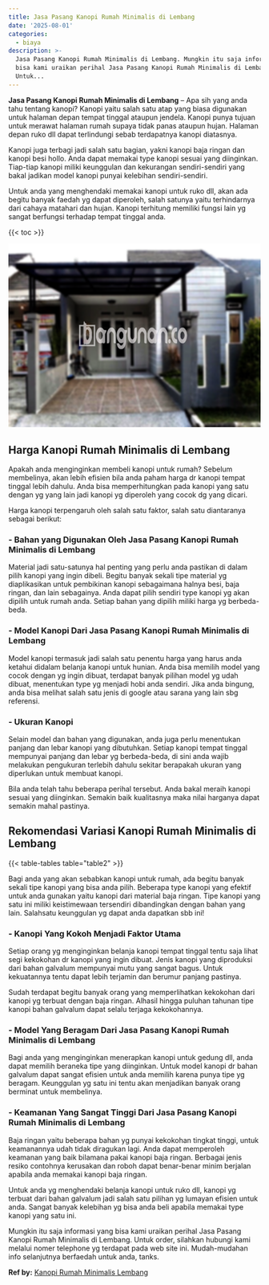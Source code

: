 ```yaml
---
title: Jasa Pasang Kanopi Rumah Minimalis di Lembang
date: '2025-08-01'
categories:
  - biaya
description: >-
  Jasa Pasang Kanopi Rumah Minimalis di Lembang. Mungkin itu saja informasi yang
  bisa kami uraikan perihal Jasa Pasang Kanopi Rumah Minimalis di Lembang.
  Untuk...
---
```


**Jasa Pasang Kanopi Rumah Minimalis di Lembang** – Apa sih yang anda tahu tentang kanopi? Kanopi yaitu salah satu atap yang biasa digunakan untuk halaman depan tempat tinggal ataupun jendela. Kanopi punya tujuan untuk merawat halaman rumah supaya tidak panas ataupun hujan. Halaman depan ruko dll dapat terlindungi sebab terdapatnya kanopi diatasnya.

Kanopi juga terbagi jadi salah satu bagian, yakni kanopi baja ringan dan kanopi besi hollo. Anda dapat memakai type kanopi sesuai yang diinginkan. Tiap-tiap kanopi miliki keunggulan dan kekurangan sendiri-sendiri yang bakal jadikan model kanopi punyai kelebihan sendiri-sendiri.

Untuk anda yang menghendaki memakai kanopi untuk ruko dll, akan ada begitu banyak faedah yg dapat diperoleh, salah satunya yaitu terhindarnya dari cahaya matahari dan hujan. Kanopi terhitung memiliki fungsi lain yg sangat berfungsi terhadap tempat tinggal anda.

{{< toc >}}

![Jasa Pasang Kanopi Rumah Minimalis di Lembang](/images/harga-kanopi-minimalis-29.png)

## Harga Kanopi Rumah Minimalis di Lembang

Apakah anda menginginkan membeli kanopi untuk rumah? Sebelum membelinya, akan lebih efisien bila anda paham harga dr kanopi tempat tinggal lebih dahulu. Anda bisa memperhitungkan pada kanopi yang satu dengan yg yang lain jadi kanopi yg diperoleh yang cocok dg yang dicari.

Harga kanopi terpengaruh oleh salah satu faktor, salah satu diantaranya sebagai berikut:

### \- Bahan yang Digunakan Oleh Jasa Pasang Kanopi Rumah Minimalis di Lembang

Material jadi satu-satunya hal penting yang perlu anda pastikan di dalam pilih kanopi yang ingin dibeli. Begitu banyak sekali tipe material yg diaplikasikan untuk pembikinan kanopi sebagaimana halnya besi, baja ringan, dan lain sebagainya. Anda dapat pilih sendiri type kanopi yg akan dipilih untuk rumah anda. Setiap bahan yang dipilih miliki harga yg berbeda-beda.

### \- Model Kanopi Dari Jasa Pasang Kanopi Rumah Minimalis di Lembang

Model kanopi termasuk jadi salah satu penentu harga yang harus anda ketahui didalam belanja kanopi untuk hunian. Anda bisa memilih model yang cocok dengan yg ingin dibuat, terdapat banyak pilihan model yg udah dibuat, menentukan type yg menjadi hobi anda sendiri. Jika anda bingung, anda bisa melihat salah satu jenis di google atau sarana yang lain sbg referensi.

### \- Ukuran Kanopi

Selain model dan bahan yang digunakan, anda juga perlu menentukan panjang dan lebar kanopi yang dibutuhkan. Setiap kanopi tempat tinggal mempunyai panjang dan lebar yg berbeda-beda, di sini anda wajib melakukan pengukuran terlebih dahulu sekitar berapakah ukuran yang diperlukan untuk membuat kanopi.

Bila anda telah tahu beberapa perihal tersebut. Anda bakal meraih kanopi sesuai yang diinginkan. Semakin baik kualitasnya maka nilai harganya dapat semakin mahal pastinya.

## Rekomendasi Variasi Kanopi Rumah Minimalis di Lembang

{{< table-tables table="table2" >}}

Bagi anda yang akan sebabkan kanopi untuk rumah, ada begitu banyak sekali tipe kanopi yang bisa anda pilih. Beberapa type kanopi yang efektif untuk anda gunakan yaitu kanopi dari material baja ringan. Tipe kanopi yang satu ini miliki keistimewaan tersendiri dibandingkan dengan bahan yang lain. Salahsatu keunggulan yg dapat anda dapatkan sbb ini!

### \- Kanopi Yang Kokoh Menjadi Faktor Utama

Setiap orang yg menginginkan belanja kanopi tempat tinggal tentu saja lihat segi kekokohan dr kanopi yang ingin dibuat. Jenis kanopi yang diproduksi dari bahan galvalum mempunyai mutu yang sangat bagus. Untuk kekuatannya tentu dapat lebih terjamin dan berumur panjang pastinya.

Sudah terdapat begitu banyak orang yang memperlihatkan kekokohan dari kanopi yg terbuat dengan baja ringan. Alhasil hingga puluhan tahunan tipe kanopi bahan galvalum dapat selalu terjaga kekokohannya.

### \- Model Yang Beragam Dari Jasa Pasang Kanopi Rumah Minimalis di Lembang

Bagi anda yang menginginkan menerapkan kanopi untuk gedung dll, anda dapat memilih beraneka tipe yang diinginkan. Untuk model kanopi dr bahan galvalum dapat sangat efisien untuk anda memilih karena punya tipe yg beragam. Keunggulan yg satu ini tentu akan menjadikan banyak orang berminat untuk membelinya.

### \- Keamanan Yang Sangat Tinggi Dari Jasa Pasang Kanopi Rumah Minimalis di Lembang

Baja ringan yaitu beberapa bahan yg punyai kekokohan tingkat tinggi, untuk keamanannya udah tidak diragukan lagi. Anda dapat memperoleh keamanan yang baik bilamana pakai kanopi baja ringan. Berbagai jenis resiko contohnya kerusakan dan roboh dapat benar-benar minim berjalan apabila anda memakai kanopi baja ringan.

Untuk anda yg menghendaki belanja kanopi untuk ruko dll, kanopi yg terbuat dari bahan galvalum jadi salah satu pilihan yg lumayan efisien untuk anda. Sangat banyak kelebihan yg bisa anda beli apabila memakai type kanopi yang satu ini.

Mungkin itu saja informasi yang bisa kami uraikan perihal Jasa Pasang Kanopi Rumah Minimalis di Lembang. Untuk order, silahkan hubungi kami melalui nomer telephone yg terdapat pada web site ini. Mudah-mudahan info selanjutnya berfaedah untuk anda, tanks.

**Ref by:**  [Kanopi Rumah Minimalis Lembang](https://id.wikipedia.org/wiki/Kanopi)
